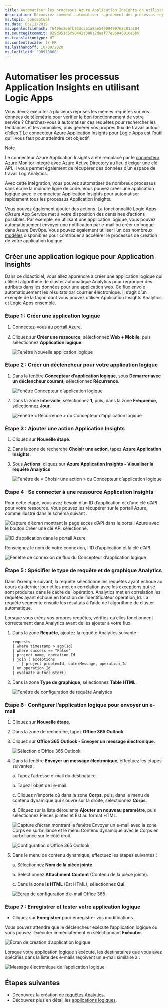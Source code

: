 ```yaml
---
title: Automatiser les processus Azure Application Insights en utilisant Logic Apps
description: Découvrez comment automatiser rapidement des processus reproductibles en ajoutant le connecteur Application Insights à votre application logique.
ms.topic: conceptual
ms.date: 03/11/2019
ms.openlocfilehash: f6406c2e6fb933c561a8ae54009499768c81a204
ms.sourcegitcommit: 829d951d5c90442a38012daaf77e86046018e5b9
ms.translationtype: HT
ms.contentlocale: fr-FR
ms.lasthandoff: 10/09/2020
ms.locfileid: "90970868"
---
```

# <a name="automate-application-insights-processes-by-using-logic-apps"></a>Automatiser les processus Application Insights en utilisant Logic Apps

Vous devez exécuter à plusieurs reprises les mêmes requêtes sur vos données de télémétrie pour vérifier le bon fonctionnement de votre service ? Cherchez-vous à automatiser ces requêtes pour rechercher les tendances et les anomalies, puis générer vos propres flux de travail autour d’elles ? Le connecteur Azure Application Insights pour Logic Apps est l’outil qu’il vous faut pour atteindre cet objectif.

> [!NOTE]
> Le connecteur Azure Application Insights a été remplacé par le [connecteur Azure Monitor](../platform/logicapp-flow-connector.md) intégré avec Azure Active Directory au lieu d’exiger une clé API. Il vous permet également de récupérer des données d’un espace de travail Log Analytics.

Avec cette intégration, vous pouvez automatiser de nombreux processus sans écrire la moindre ligne de code. Vous pouvez créer une application logique avec le connecteur Application Insights pour automatiser rapidement tous les processus Application Insights. 

Vous pouvez également ajouter des actions. La fonctionnalité Logic Apps d’Azure App Service met à votre disposition des centaines d’actions possibles. Par exemple, en utilisant une application logique, vous pouvez automatiquement envoyer une notification par e-mail ou créer un bogue dans Azure DevOps. Vous pouvez également utiliser l’un des nombreux [modèles](../../logic-apps/logic-apps-create-logic-apps-from-templates.md) disponibles pour contribuer à accélérer le processus de création de votre application logique. 

## <a name="create-a-logic-app-for-application-insights"></a>Créer une application logique pour Application Insights

Dans ce didacticiel, vous allez apprendre à créer une application logique qui utilise l’algorithme de cluster automatique Analytics pour regrouper des attributs dans les données pour une application web. Ce flux envoie automatiquement les résultats par courrier électronique. Il s’agit d’un exemple de la façon dont vous pouvez utiliser Application Insights Analytics et Logic Apps ensemble. 

### <a name="step-1-create-a-logic-app"></a>Étape 1 : Créer une application logique
1. Connectez-vous au [portail Azure](https://portal.azure.com).
1. Cliquez sur **Créer une ressource**, sélectionnez **Web + Mobile**, puis sélectionnez **Application logique**.

    ![Fenêtre Nouvelle application logique](./media/automate-with-logic-apps/1createlogicapp.png)

### <a name="step-2-create-a-trigger-for-your-logic-app"></a>Étape 2 : Créer un déclencheur pour votre application logique
1. Dans la fenêtre **Concepteur d’application logique**, sous **Démarrer avec un déclencheur courant**, sélectionnez **Récurrence**.

    ![Fenêtre Concepteur d’application logique](./media/automate-with-logic-apps/2logicappdesigner.png)

1. Dans la zone **Intervalle**, sélectionnez **1**, puis, dans la zone **Fréquence**, sélectionnez **Jour**.

    ![Fenêtre « Récurrence » du Concepteur d’application logique](./media/automate-with-logic-apps/3recurrence.png)

### <a name="step-3-add-an-application-insights-action"></a>Étape 3 : Ajouter une action Application Insights
1. Cliquez sur **Nouvelle étape**.

1. Dans la zone de recherche **Choisir une action**, tapez **Azure Application Insights**.

1. Sous **Actions**, cliquez sur **Azure Application Insights - Visualiser la requête Analytics**.

    ![Fenêtre de « Choisir une action » du Concepteur d’application logique](./media/automate-with-logic-apps/4visualize.png)

### <a name="step-4-connect-to-an-application-insights-resource"></a>Étape 4 : Se connecter à une ressource Application Insights

Pour cette étape, vous avez besoin d’un ID d’application et d’une clé d’API pour votre ressource. Vous pouvez les récupérer sur le portail Azure, comme illustré dans le schéma suivant :

![Capture d’écran montrant la page accès d’API dans le portail Azure avec le bouton Créer une clé API sélectionné.](./media/automate-with-logic-apps/5apiaccess.png)

![ID d’application dans le portail Azure](./media/automate-with-logic-apps/6apikey.png)

Renseignez le nom de votre connexion, l’ID d’application et la clé d’API.

![Fenêtre de connexion de flux du Concepteur d’application logique](./media/automate-with-logic-apps/7connection.png)

### <a name="step-5-specify-the-analytics-query-and-chart-type"></a>Étape 5 : Spécifier le type de requête et de graphique Analytics
Dans l’exemple suivant, la requête sélectionne les requêtes ayant échoué au cours du dernier jour et les met en corrélation avec les exceptions qui se sont produites dans le cadre de l’opération. Analytics met en corrélation les requêtes ayant échoué en fonction de l’identificateur operation_Id. La requête segmente ensuite les résultats à l’aide de l’algorithme de cluster automatique. 

Lorsque vous créez vos propres requêtes, vérifiez qu’elles fonctionnent correctement dans Analytics avant de les ajouter à votre flux.

1. Dans la zone **Requête**, ajoutez la requête Analytics suivante :

    ```
    requests
    | where timestamp > ago(1d)
    | where success == "False"
    | project name, operation_Id
    | join ( exceptions
        | project problemId, outerMessage, operation_Id
    ) on operation_Id
    | evaluate autocluster()
    ```

1. Dans la zone **Type de graphique**, sélectionnez **Table HTML**.

    ![Fenêtre de configuration de requête Analytics](./media/automate-with-logic-apps/8query.png)

### <a name="step-6-configure-the-logic-app-to-send-email"></a>Étape 6 : Configurer l’application logique pour envoyer un e-mail

1. Cliquez sur **Nouvelle étape**.

1. Dans la zone de recherche, tapez **Office 365 Outlook**.

1. Cliquez sur **Office 365 Outlook - Envoyer un message électronique**.

    ![Sélection d’Office 365 Outlook](./media/automate-with-logic-apps/9sendemail.png)

1. Dans la fenêtre **Envoyer un message électronique**, effectuez les étapes suivantes :

   a. Tapez l’adresse e-mail du destinataire.

   b. Tapez l’objet de l’e-mail.

   c. Cliquez n’importe où dans la zone **Corps**, puis, dans le menu de contenu dynamique qui s’ouvre sur la droite, sélectionnez **Corps**.
    
   d. Cliquez sur la liste déroulante **Ajouter un nouveau paramètre**, puis sélectionnez Pièces jointes et Est au format HTML.

      ![Capture d’écran montrant la fenêtre Envoyer un e-mail avec la zone Corps en surbrillance et le menu Contenu dynamique avec le Corps en surbrillance sur le côté droit.](./media/automate-with-logic-apps/10emailbody.png)

      ![Configuration d’Office 365 Outlook](./media/automate-with-logic-apps/11emailparameter.png)

1. Dans le menu de contenu dynamique, effectuez les étapes suivantes :

    a. Sélectionnez **Nom de la pièce jointe**.

    b. Sélectionnez **Attachment Content** (Contenu de la pièce jointe).
    
    c. Dans la zone **Is HTML** (Est HTML), sélectionnez **Oui**.

      ![Écran de configuration d’e-mail Office 365](./media/automate-with-logic-apps/12emailattachment.png)

### <a name="step-7-save-and-test-your-logic-app"></a>Étape 7 : Enregistrer et tester votre application logique
* Cliquez sur **Enregistrer** pour enregistrer vos modifications.

Vous pouvez attendre que le déclencheur exécute l’application logique ou vous pouvez l’exécuter immédiatement en sélectionnant **Exécuter**.

![Écran de création d’application logique](./media/automate-with-logic-apps/13save.png)

Lorsque votre application logique s’exécute, les destinataires que vous avez spécifiés dans la liste des e-mails reçoivent un e-mail similaire à :

![Message électronique de l’application logique](./media/automate-with-logic-apps/flow9.png)

## <a name="next-steps"></a>Étapes suivantes

- Découvrez la création de [requêtes Analytics](../log-query/get-started-queries.md).
- Découvrez plus en détail les [applications logiques](../../logic-apps/logic-apps-overview.md).



<!--Link references-->

